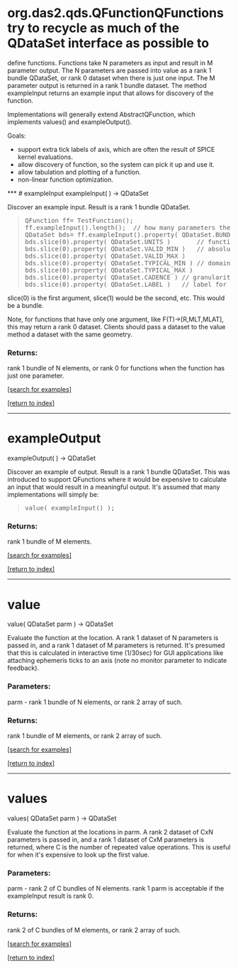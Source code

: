 # org.das2.qds.QFunctionQFunctions try to recycle as much of the QDataSet interface as possible to
 define functions.  Functions take N parameters as input and result in M parameter
 output.  The N parameters are passed into value as a rank 1 bundle QDataSet, or rank 0 
 dataset when there is just one input.
 The M parameter output is returned in a rank 1 bundle dataset.  The method
 exampleInput returns an example input that allows for discovery of the function.

 Implementations will generally extend AbstractQFunction, which implements
 values() and exampleOutput().
 
 Goals:
 <ul>
 <li> support extra tick labels of axis, which are often the result of SPICE kernel evaluations.
 <li> allow discovery of function, so the system can pick it up and use it.
 <li> allow tabulation and plotting of a function.
 <li> non-linear function optimization.
 </ul>
***
<a name="exampleInput"></a>
# exampleInput
exampleInput(  ) &rarr; QDataSet

Discover an example input.  Result is a rank 1 bundle QDataSet.
<blockquote><pre>
QFunction ff= TestFunction();
ff.exampleInput().length();  // how many parameters the function takes
QDataSet bds= ff.exampleInput().property( QDataSet.BUNDLE_0 );
bds.slice(0).property( QDataSet.UNITS )       // function should handle convertible units (e.g. TimeAxes Ephemeris).
bds.slice(0).property( QDataSet.VALID_MIN )   // absolute limits of domain of the function
bds.slice(0).property( QDataSet.VALID_MAX )
bds.slice(0).property( QDataSet.TYPICAL_MIN ) // domain of the function parameter
bds.slice(0).property( QDataSet.TYPICAL_MAX )
bds.slice(0).property( QDataSet.CADENCE ) // granularity of the function parameter
bds.slice(0).property( QDataSet.LABEL )   // label for the parameter
</pre></blockquote>
 slice(0) is the first argument, slice(1) would be the second, etc.
 This would be a bundle.
 
 Note, for functions that have only one argument, like F(T)&rarr;[R,MLT,MLAT], this
 may return a rank 0 dataset.  Clients should pass a dataset to the value method a
 dataset with the same geometry.

### Returns:
rank 1 bundle of N elements, or rank 0 for functions when the function has just one parameter.

<a href="https://github.com/autoplot/dev/search?q=exampleInput&unscoped_q=exampleInput">[search for examples]</a>

<a href="https://github.com/autoplot/documentation/blob/master/javadoc/index-all.md">[return to index]</a>

***
<a name="exampleOutput"></a>
# exampleOutput
exampleOutput(  ) &rarr; QDataSet

Discover an example of output.  Result is a rank 1 bundle QDataSet.  This
 was introduced to support QFunctions where it would be expensive to calculate
 an input that would result in a meaningful output.  It's assumed that many
 implementations will simply be:
<blockquote><pre>
value( exampleInput() );
</pre></blockquote>

### Returns:
rank 1 bundle of M elements.

<a href="https://github.com/autoplot/dev/search?q=exampleOutput&unscoped_q=exampleOutput">[search for examples]</a>

<a href="https://github.com/autoplot/documentation/blob/master/javadoc/index-all.md">[return to index]</a>

***
<a name="value"></a>
# value
value( QDataSet parm ) &rarr; QDataSet

Evaluate the function at the location.
 A rank 1 dataset of N parameters is passed in, and a
 rank 1 dataset of M parameters is returned.  It's presumed that this
 is calculated in interactive time (1/30sec) for GUI applications like
 attaching ephemeris ticks to an axis (note no monitor parameter to indicate feedback).

### Parameters:
parm - rank 1 bundle of N elements, or rank 2 array of such.

### Returns:
rank 1 bundle of M elements, or rank 2 array of such.

<a href="https://github.com/autoplot/dev/search?q=value&unscoped_q=value">[search for examples]</a>

<a href="https://github.com/autoplot/documentation/blob/master/javadoc/index-all.md">[return to index]</a>

***
<a name="values"></a>
# values
values( QDataSet parm ) &rarr; QDataSet

Evaluate the function at the locations in parm.
 A rank 2 dataset of CxN parameters is passed in, and a
 rank 1 dataset of CxM parameters is returned, where C is the number
 of repeated value operations.  This is useful for when it's expensive
 to look up the first value.

### Parameters:
parm - rank 2 of C bundles of N elements.  rank 1 parm is acceptable if the exampleInput result is rank 0.

### Returns:
rank 2 of C bundles of M elements, or rank 2 array of such.

<a href="https://github.com/autoplot/dev/search?q=values&unscoped_q=values">[search for examples]</a>

<a href="https://github.com/autoplot/documentation/blob/master/javadoc/index-all.md">[return to index]</a>

